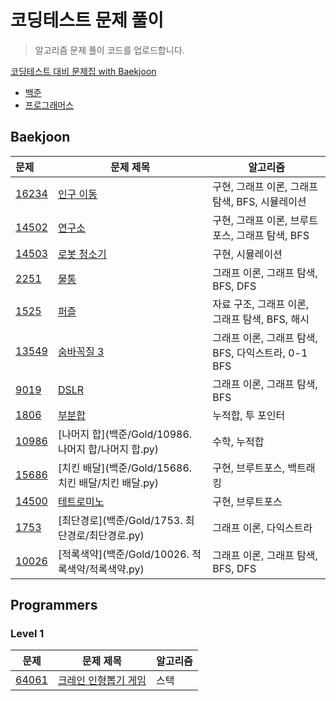 # 코딩테스트 문제 풀이

> 알고리즘 문제 풀이 코드를 업로드합니다.

[코딩테스트 대비 문제집 with Baekjoon](https://github.com/soyeonii/baekjoon)

- [백준](#baekjoon)
- [프로그래머스](#programmers)
<!-- - [프로그래머스](#programmers)
  - [Level 1](#level-1) :egg:
  - [Level 2](#level-2) :hatching_chick:
  - [Level 3](#level-3) :hatched_chick:
  - [Level 4](#level-4) :chicken:
  - [SQL](#sql) :dolphin: -->

## Baekjoon

| 문제                                           | 문제 제목                                                  | 알고리즘                                           |
| :--------------------------------------------- | ---------------------------------------------------------- | -------------------------------------------------- |
| [16234](https://www.acmicpc.net/problem/16234) | [인구 이동](백준/Gold/16234. 인구 이동/인구 이동.py)       | 구현, 그래프 이론, 그래프 탐색, BFS, 시뮬레이션    |
| [14502](https://www.acmicpc.net/problem/14502) | [연구소](백준/Gold/14502. 연구소/연구소.py)                | 구현, 그래프 이론, 브루트포스, 그래프 탐색, BFS    |
| [14503](https://www.acmicpc.net/problem/14503) | [로봇 청소기](백준/Gold/14503. 로봇 청소기/로봇 청소기.py) | 구현, 시뮬레이션                                   |
| [2251](https://www.acmicpc.net/problem/2251)   | [물통](백준/Gold/2251. 물통/물통.py)                       | 그래프 이론, 그래프 탐색, BFS, DFS                 |
| [1525](https://www.acmicpc.net/problem/1525)   | [퍼즐](백준/Gold/1525. 퍼즐/퍼즐.py)                       | 자료 구조, 그래프 이론, 그래프 탐색, BFS, 해시     |
| [13549](https://www.acmicpc.net/problem/13549) | [숨바꼭질 3](백준/Gold/13549. 숨바꼭질 3/숨바꼭질 3.py)    | 그래프 이론, 그래프 탐색, BFS, 다익스트라, 0-1 BFS |
| [9019](https://www.acmicpc.net/problem/9019)   | [DSLR](백준/Gold/9019. DSLR/DSLR.py)                       | 그래프 이론, 그래프 탐색, BFS                      |
| [1806](https://www.acmicpc.net/problem/1806)   | [부분합](백준/Gold/1806. 부분합/부분합.py)                 | 누적합, 투 포인터                                  |
| [10986](https://www.acmicpc.net/problem/10986) | [나머지 합](백준/Gold/10986. 나머지 합/나머지 합.py)       | 수학, 누적합                                       |
| [15686](https://www.acmicpc.net/problem/15686) | [치킨 배달](백준/Gold/15686. 치킨 배달/치킨 배달.py)       | 구현, 브루트포스, 백트래킹                         |
| [14500](https://www.acmicpc.net/problem/14500) | [테트로미노](백준/Gold/14500. 테트로미노/테트로미노.py)    | 구현, 브루트포스                                   |
| [1753](https://www.acmicpc.net/problem/1753)   | [최단경로](백준/Gold/1753. 최단경로/최단경로.py)           | 그래프 이론, 다익스트라                            |
| [10026](https://www.acmicpc.net/problem/10026) | [적록색약](백준/Gold/10026. 적록색약/적록색약.py)          | 그래프 이론, 그래프 탐색, BFS, DFS                 |

## Programmers

### Level 1

| 문제                                                                     | 문제 제목                                                                                   | 알고리즘 |
| ------------------------------------------------------------------------ | ------------------------------------------------------------------------------------------- | -------- |
| [64061](https://school.programmers.co.kr/learn/courses/30/lessons/64061) | [크레인 인형뽑기 게임](programmers/lv1/64061. 크레인 인형뽑기 게임/크레인 인형뽑기 게임.py) | 스택     |

<!-- ### Level 2
| 문제                                                         | 문제 제목                                                    | 알고리즘                                                     |
| ------------------------------------------------------------ | ------------------------------------------------------------ | ------------------------------------------------------------ |
| [1844](https://programmers.co.kr/learn/courses/30/lessons/1844) | [게임 맵 최단거리](programmers/level2/1844.py)               | BFS                                                          |

### Level 3
| 문제                                                         | 문제 제목                                      | 알고리즘                     |
| ------------------------------------------------------------ | ---------------------------------------------- | ---------------------------- |
| [12900](https://programmers.co.kr/learn/courses/30/lessons/12900) | [2 x n 타일링](programmers/level3/12900.py)    | DP                           |

### Level 4
| 문제                                                         | 문제 제목                               | 알고리즘 |
| ------------------------------------------------------------ | --------------------------------------- | -------- |
| [43236](https://programmers.co.kr/learn/courses/30/lessons/43236) | [징검다리](programmers/level4/43236.py) | 이분탐색 |

### SQL
| 문제                                                         | 문제 제목                                                   | 유형                           |
| ------------------------------------------------------------ | ----------------------------------------------------------- | ------------------------------ |
| [59034](https://programmers.co.kr/learn/courses/30/lessons/59034) | [모든 레코드 조회하기](programmers/sql/59034.sql)           | SELECT                         | -->
